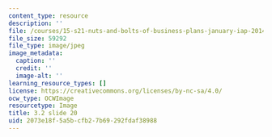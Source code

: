 ```yaml
---
content_type: resource
description: ''
file: /courses/15-s21-nuts-and-bolts-of-business-plans-january-iap-2014/2073e18f5a5bcfb27b69292fdaf38988_Slide20.JPG
file_size: 59292
file_type: image/jpeg
image_metadata:
  caption: ''
  credit: ''
  image-alt: ''
learning_resource_types: []
license: https://creativecommons.org/licenses/by-nc-sa/4.0/
ocw_type: OCWImage
resourcetype: Image
title: 3.2 slide 20
uid: 2073e18f-5a5b-cfb2-7b69-292fdaf38988
---
```

